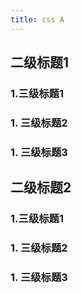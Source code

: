 ```yaml
---
title: css A
---
```


## 二级标题1

### 1.三级标题1

### 1. 三级标题2

### 1. 三级标题3


## 二级标题2

### 1.三级标题1

### 1. 三级标题2

### 1. 三级标题3